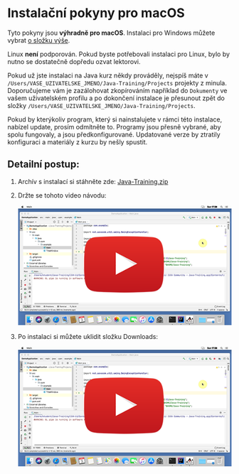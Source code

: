 Instalační pokyny pro macOS
===========================

Tyto pokyny jsou **výhradně pro macOS**.
Instalaci pro Windows můžete vybrat [o složku výše](../).

Linux **není** podporován. Pokud byste potřebovali instalaci pro Linux,
bylo by nutno se dostatečně dopředu ozvat lektorovi.

Pokud už jste instalaci na Java kurz někdy prováděly,
nejspíš máte v `/Users/VASE_UZIVATELSKE_JMENO/Java-Training/Projects`
projekty z minula. Doporučujeme vám je zazálohovat zkopírováním například do `Dokumenty` ve vašem uživatelském profilu
a po dokončení instalace je přesunout zpět do složky
`/Users/VASE_UZIVATELSKE_JMENO/Java-Training/Projects`.

Pokud by kterýkoliv program,
který si nainstalujete v rámci této instalace,
nabízel update, prosím odmítněte to.
Programy jsou přesně vybrané, aby spolu fungovaly, a jsou předkonfigurované.
Updatované verze by ztratily konfiguraci a materiály z kurzu by nešly spustit.


<a id="detailni">Detailní postup:</a>
-------------------------------------

1. Archív s instalací si stáhněte zde:
   [Java-Training.zip](https://github.com/czechitas/java-install/releases/download/2020-jaro/ultimate/mac/Java-Training.zip)


2. Držte se tohoto video návodu:

    <a href="https://www.youtube.com/watch?v=1mUngV4I9y4">
        <img src="img/video-screenshot.png"/>
    </a>


3. Po instalaci si můžete uklidit složku Downloads:

    <a href="https://www.youtube.com/watch?v=EeSZ0mV76ys">
        <img src="img/video-screenshot.png"/>
    </a>

